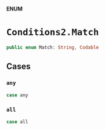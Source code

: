 **ENUM**

# `Conditions2.Match`

```swift
public enum Match: String, Codable
```

## Cases
### `any`

```swift
case any
```

### `all`

```swift
case all
```
